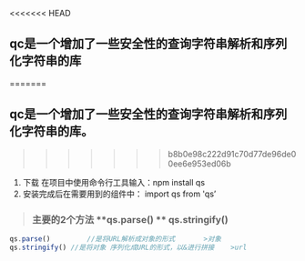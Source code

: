 <<<<<<< HEAD
##    qc是一个增加了一些安全性的查询字符串解析和序列化字符串的库
=======
##    qc是一个增加了一些安全性的查询字符串解析和序列化字符串的库。
>>>>>>> b8b0e98c222d91c70d77de96de00ee6e953ed06b

1. 下载   在项目中使用命令行工具输入：npm install qs
2. 安装完成后在需要用到的组件中：      import qs from  'qs’
> ###   主要的**2**个方法   **qs.parse() **   **qs.stringify()**

```js
qs.parse()         //是将URL解析成对象的形式       >对象
qs.stringify() //是将对象 序列化成URL的形式，以&进行拼接    >url
```

